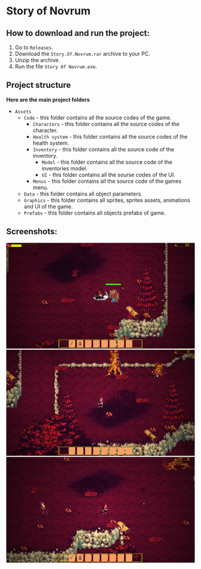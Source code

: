# Story of Novrum

## How to download and run the project:
1. Go to `Releases`.
2. Download the `Story.Of.Novrum.rar` archive to your PC.
3. Unzip the archive.
4. Run the file `Story Of Novrum.exe`.

## Project structure
**Here are the main project folders**
- `Assets`
  - `Code` - this folder contains all the source codes of the game.
    - `Characters` - this folder contains all the source codes of the character.
    - `Health system` - this folder contains all the source codes of the health system.
    - `Inventory` - this folder contains all the source code of the inventory.
      - `Model` - this folder contains all the source code of the inventories model.
      - `UI` - this folder contains all the sourse codes of the UI.
    - `Menus` - this folder contains all the source code of the games menu.
  - `Data` - this folder contains all object parameters.
  - `Graphics` - this folder contains all sprites, sprites assets, animations and UI of the game.
  - `Prefabs` - this folder contains all objects prefabs of game.
## Screenshots:
![Story_Of_Novrum_PwZCabeWIC](https://github.com/eSquire-qq/StoryOfNovrum/blob/main/Story_Of_Novrum_PwZCabeWIC.png)
![Story_Of_Novrum_XBpSRNufSZ](https://github.com/eSquire-qq/StoryOfNovrum/blob/main/Story_Of_Novrum_XBpSRNufSZ.png)
![Story_Of_Novrum_fwB1dpvn8l](https://github.com/eSquire-qq/StoryOfNovrum/blob/main/Story_Of_Novrum_fwB1dpvn8l.png)
